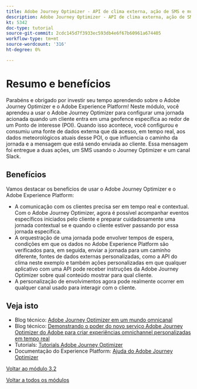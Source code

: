 ```yaml
---
title: Adobe Journey Optimizer - API de clima externa, ação de SMS e muito mais - Resumo
description: Adobe Journey Optimizer - API de clima externa, ação de SMS e muito mais - Resumo
kt: 5342
doc-type: tutorial
source-git-commit: 2cdc145d7f3933ec593db4e6f67b60961a674405
workflow-type: tm+mt
source-wordcount: '316'
ht-degree: 0%

---
```


# Resumo e benefícios

Parabéns e obrigado por investir seu tempo aprendendo sobre o Adobe Journey Optimizer e o Adobe Experience Platform!
Neste módulo, você aprendeu a usar o Adobe Journey Optimizer para configurar uma jornada acionada quando um cliente entra em uma geofence específica ao redor de um Ponto de interesse (POI). Quando isso acontece, você configurou e consumiu uma fonte de dados externa que dá acesso, em tempo real, aos dados meteorológicos atuais desse POI, o que influencia o caminho da jornada e a mensagem que está sendo enviada ao cliente. Essa mensagem foi entregue a duas ações, um SMS usando o Journey Optimizer e um canal Slack.

## Benefícios

Vamos destacar os benefícios de usar o Adobe Journey Optimizer e o Adobe Experience Platform:

- A comunicação com os clientes precisa ser em tempo real e contextual. Com o Adobe Journey Optimizer, agora é possível acompanhar eventos específicos iniciados pelo cliente e preparar cuidadosamente uma jornada contextual se e quando o cliente estiver passando por essa jornada específica.
- A orquestração de uma jornada pode envolver tempos de espera, condições em que os dados no Adobe Experience Platform são verificados para, em seguida, enviar a jornada para um caminho diferente, fontes de dados externas personalizadas, como a API do clima neste exemplo e também ações personalizadas em que qualquer aplicativo com uma API pode receber instruções da Adobe Journey Optimizer sobre qual conteúdo mostrar para qual cliente.
- A personalização de envolvimentos agora pode realmente ocorrer em qualquer canal usado para interagir com o cliente.

## Veja isto

- Blog técnico: [Adobe Journey Optimizer em um mundo omnicanal](https://medium.com/adobetech/journey-orchestration-in-an-omnichannel-world-3a2d32d556d9)
- Blog técnico: [Demonstrando o poder do novo serviço Adobe Journey Optimizer do Adobe para criar experiências omnichannel personalizadas em tempo real](https://medium.com/adobetech/demonstrating-the-power-of-adobes-new-journey-orchestration-service-to-build-personalized-aa60d88cd34)
- Tutorials: [Tutorials Adobe Journey Optimizer](https://experienceleague.adobe.com/docs/journey-orchestration-learn/tutorials/understanding-journey-orchestration.html?lang=pt-BR)
- Documentação do Experience Platform: [Ajuda do Adobe Journey Optimizer](https://experienceleague.adobe.com/docs/journeys/using/journey-orchestration-home.html?lang=pt-BR)

[Voltar ao módulo 3.2](journey-orchestration-external-weather-api-sms.md)

[Voltar a todos os módulos](../../../overview.md)
